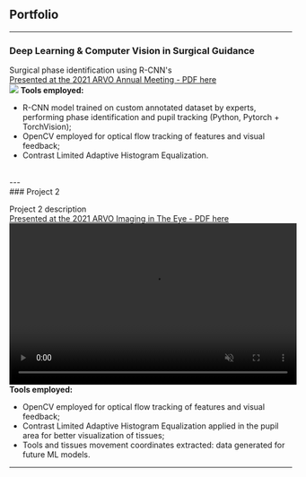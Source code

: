 ## Portfolio

---

### Deep Learning & Computer Vision in Surgical Guidance

Surgical phase identification using R-CNN's
<br>
[Presented at the 2021 ARVO Annual Meeting - PDF here](/pdf/Nespolo_ARVO_POSTER.pdf)
<br>
<img src="images/dummy_thumbnail.jpg?raw=true"/>
**Tools employed:** 
- R-CNN model trained on custom annotated dataset by experts, performing phase identification and pupil tracking (Python, Pytorch + TorchVision);
- OpenCV employed for optical flow tracking of features and visual feedback;
- Contrast Limited Adaptive Histogram Equalization.
<br>
---
<br>
### Project 2

Project 2 description<br>
[Presented at the 2021 ARVO Imaging in The Eye - PDF here](/pdf/Nespolo_ARVO_IMAGING.pdf)
<br>
<video width="512" height="288" autoplay muted loop>
  <source src="videos/phaco_ppt.mp4" type="video/mp4">
</video>
**Tools employed:** 
- OpenCV employed for optical flow tracking of features and visual feedback;
- Contrast Limited Adaptive Histogram Equalization applied in the pupil area for better visualization of tissues;
- Tools and tissues movement coordinates extracted: data generated for future ML models.
---

